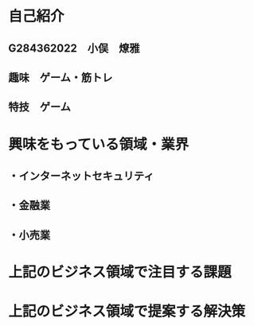 # 自己紹介
## G284362022　小俣　燎雅
## 趣味　ゲーム・筋トレ
## 特技　ゲーム
# 興味をもっている領域・業界
## ・インターネットセキュリティ
## ・金融業
## ・小売業
# 上記のビジネス領域で注目する課題
# 上記のビジネス領域で提案する解決策


